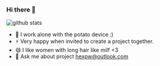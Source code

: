 ### Hi there 👋

![github stats](https://github-readme-stats.vercel.app/api?username=Akouji&show_icons=true)


- 🔭 I work alone with the potato device :)
- ⚡ Very happy when invited to create a project together.
- 😄 I like women with long hair like milf <3
- 💬 Ask me about project <a href="mailto:hexpw@outlook.com">hexpw@outlook.com</a>
<!--
**Akouji/Akouji** is a ✨ _special_ ✨ repository because its `README.md` (this file) appears on your GitHub profile.

- 💬 Ask me about ...
- 📫 How to reach me: ...
- ⚡ Fun fact: ...
-->
